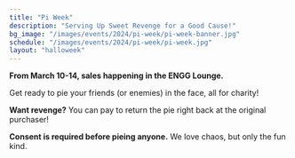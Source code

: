 ```yaml
---
title: "Pi Week"
description: "Serving Up Sweet Revenge for a Good Cause!"
bg_image: "/images/events/2024/pi-week/pi-week-banner.jpg"
schedule: "/images/events/2024/pi-week/pi-week.jpg"
layout: "halloweek"
---
```


**From March 10-14, sales happening in the ENGG Lounge.**

Get ready to pie your friends (or enemies) in the face, all for charity!

**Want revenge?**
You can pay to return the pie right back at the original purchaser!

**Consent is required before pieing anyone.**
We love chaos, but only the fun kind.